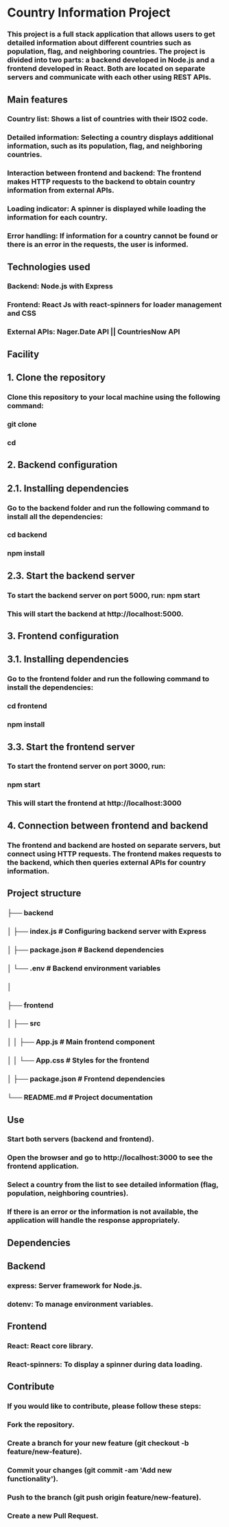# Country Information Project

### This project is a full stack application that allows users to get detailed information about different countries such as population, flag, and neighboring countries. The project is divided into two parts: a backend developed in Node.js and a frontend developed in React. Both are located on separate servers and communicate with each other using REST APIs.

## Main features

### Country list: Shows a list of countries with their ISO2 code.

### Detailed information: Selecting a country displays additional information, such as its population, flag, and neighboring countries.

### Interaction between frontend and backend: The frontend makes HTTP requests to the backend to obtain country information from external APIs.

### Loading indicator: A spinner is displayed while loading the information for each country.

### Error handling: If information for a country cannot be found or there is an error in the requests, the user is informed.

## Technologies used

### Backend: Node.js with Express

### Frontend: React Js with react-spinners for loader management and CSS

### External APIs: Nager.Date API || CountriesNow API

## Facility

## 1. Clone the repository

### Clone this repository to your local machine using the following command:

### git clone <URL-del-repositorio>
### cd <nombre-del-repositorio>


## 2. Backend configuration

## 2.1. Installing dependencies

### Go to the backend folder and run the following command to install all the dependencies:

### cd backend
### npm install

## 2.3. Start the backend server

### To start the backend server on port 5000, run: npm start

### This will start the backend at http://localhost:5000.

## 3. Frontend configuration

## 3.1. Installing dependencies

### Go to the frontend folder and run the following command to install the dependencies:

### cd frontend
### npm install

## 3.3. Start the frontend server

### To start the frontend server on port 3000, run:

### npm start

### This will start the frontend at http://localhost:3000

## 4. Connection between frontend and backend

### The frontend and backend are hosted on separate servers, but connect using HTTP requests. The frontend makes requests to the backend, which then queries external APIs for country information.

## Project structure

### ├── backend
### │ ├── index.js # Configuring backend server with Express
### │ ├── package.json # Backend dependencies
### │ └── .env # Backend environment variables
### │
### ├── frontend
### │ ├── src
### │ │ ├── App.js # Main frontend component
### │ │ └── App.css # Styles for the frontend
### │ ├── package.json # Frontend dependencies
### └── README.md # Project documentation

## Use

### Start both servers (backend and frontend).
### Open the browser and go to http://localhost:3000 to see the frontend application.
### Select a country from the list to see detailed information (flag, population, neighboring countries).
### If there is an error or the information is not available, the application will handle the response appropriately.

## Dependencies

## Backend

### express: Server framework for Node.js.
### dotenv: To manage environment variables.

## Frontend

### React: React core library.

### React-spinners: To display a spinner during data loading.

## Contribute

### If you would like to contribute, please follow these steps:

### Fork the repository.

### Create a branch for your new feature (git checkout -b feature/new-feature).

### Commit your changes (git commit -am 'Add new functionality').

### Push to the branch (git push origin feature/new-feature).

### Create a new Pull Request.
